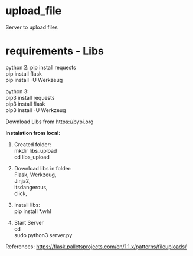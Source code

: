 # upload_file
Server to upload files

# requirements - Libs 
python 2:
pip install requests  
pip install flask  
pip install -U Werkzeug  

python 3:  
pip3 install requests   
pip3 install flask    
pip3 install -U Werkzeug   


Download Libs from https://pypi.org


**Instalation from local:**

1. Created folder:  
mkdir libs_upload  
cd libs_upload  

2. Download libs in folder:  
Flask,
Werkzeug,  
Jinja2,  
itsdangerous,  
click,  

3. Install libs:  
pip install *.whl  

4. Start Server  
cd <project folder>  
sudo python3 server.py  
  
References:
https://flask.palletsprojects.com/en/1.1.x/patterns/fileuploads/
